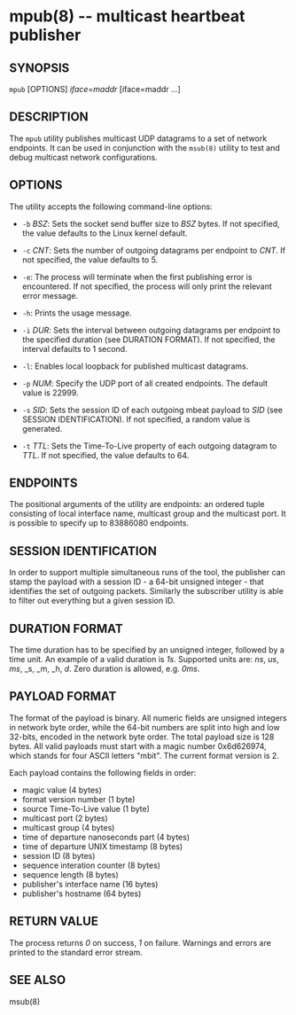 mpub(8) -- multicast heartbeat publisher
========================================

## SYNOPSIS
`mpub` [OPTIONS] _iface_=_maddr_ [iface=maddr ...]

## DESCRIPTION
The `mpub` utility publishes multicast UDP datagrams to a set of network
endpoints.  It can be used in conjunction with the `msub(8)` utility to
test and debug multicast network configurations.

## OPTIONS
The utility accepts the following command-line options:

  * `-b` _BSZ_:
    Sets the socket send buffer size to _BSZ_ bytes. If not specified,
    the value defaults to the Linux kernel default.

  * `-c` _CNT_:
    Sets the number of outgoing datagrams per endpoint to _CNT_. If
    not specified, the value defaults to 5.

  * `-e`:
    The process will terminate when the first publishing error is encountered.
    If not specified, the process will only print the relevant error message.

  * `-h`:
    Prints the usage message.

  * `-i` _DUR_:
    Sets the interval between outgoing datagrams per endpoint to
    the specified duration (see DURATION FORMAT). If not specified, the
    interval defaults to 1 second.

  * `-l`:
    Enables local loopback for published multicast datagrams.

  * `-p` _NUM_:
    Specify the UDP port of all created endpoints. The default value is 22999.

  * `-s` _SID_:
    Sets the session ID of each outgoing mbeat payload to _SID_ (see
    SESSION IDENTIFICATION).  If not specified, a random value is generated.

  * `-t` _TTL_:
    Sets the Time-To-Live property of each outgoing datagram to
    _TTL_. If not specified, the value defaults to 64.

## ENDPOINTS
The positional arguments of the utility are endpoints: an ordered tuple
consisting of local interface name, multicast group and the multicast port. It
is possible to specify up to 83886080 endpoints.

## SESSION IDENTIFICATION
In order to support multiple simultaneous runs of the tool, the publisher can
stamp the payload with a session ID - a 64-bit unsigned integer - that
identifies the set of outgoing packets. Similarly the subscriber utility is
able to filter out everything but a given session ID.

## DURATION FORMAT
The time duration has to be specified by an unsigned integer, followed by a
time unit. An example of a valid duration is _1s_. Supported units are: _ns_,
_us_, _ms_, _s, _m, _h, _d_. Zero duration is allowed, e.g. _0ms_.

## PAYLOAD FORMAT
The format of the payload is binary. All numeric fields are unsigned
integers in network byte order, while the 64-bit numbers are split into high
and low 32-bits, encoded in the network byte order. The total payload size is
128 bytes. All valid payloads must start with a magic number 0x6d626974, which
stands for four ASCII letters "mbit". The current format version is 2.

Each payload contains the following fields in order:

 * magic value (4 bytes)
 * format version number (1 byte)
 * source Time-To-Live value (1 byte)
 * multicast port (2 bytes)
 * multicast group (4 bytes)
 * time of departure nanoseconds part (4 bytes)
 * time of departure UNIX timestamp (8 bytes)
 * session ID (8 bytes)
 * sequence interation counter (8 bytes)
 * sequence length (8 bytes)
 * publisher's interface name (16 bytes)
 * publisher's hostname (64 bytes)

## RETURN VALUE
The process returns _0_ on success, _1_ on failure. Warnings and errors are
printed to the standard error stream.

## SEE ALSO
msub(8)
